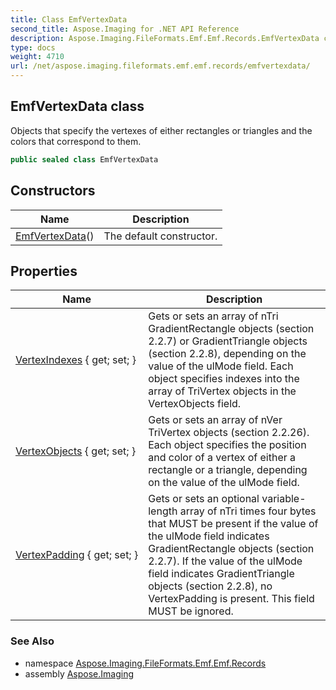 ```yaml
---
title: Class EmfVertexData
second_title: Aspose.Imaging for .NET API Reference
description: Aspose.Imaging.FileFormats.Emf.Emf.Records.EmfVertexData class. Objects that specify the vertexes of either rectangles or triangles and the colors that correspond to them
type: docs
weight: 4710
url: /net/aspose.imaging.fileformats.emf.emf.records/emfvertexdata/
---
```

## EmfVertexData class

Objects that specify the vertexes of either rectangles or triangles and the colors that correspond to them.

```csharp
public sealed class EmfVertexData
```

## Constructors

| Name | Description |
| --- | --- |
| [EmfVertexData](emfvertexdata/)() | The default constructor. |

## Properties

| Name | Description |
| --- | --- |
| [VertexIndexes](../../aspose.imaging.fileformats.emf.emf.records/emfvertexdata/vertexindexes/) { get; set; } | Gets or sets an array of nTri GradientRectangle objects (section 2.2.7) or GradientTriangle objects (section 2.2.8), depending on the value of the ulMode field. Each object specifies indexes into the array of TriVertex objects in the VertexObjects field. |
| [VertexObjects](../../aspose.imaging.fileformats.emf.emf.records/emfvertexdata/vertexobjects/) { get; set; } | Gets or sets an array of nVer TriVertex objects (section 2.2.26). Each object specifies the position and color of a vertex of either a rectangle or a triangle, depending on the value of the ulMode field. |
| [VertexPadding](../../aspose.imaging.fileformats.emf.emf.records/emfvertexdata/vertexpadding/) { get; set; } | Gets or sets an optional variable-length array of nTri times four bytes that MUST be present if the value of the ulMode field indicates GradientRectangle objects (section 2.2.7). If the value of the ulMode field indicates GradientTriangle objects (section 2.2.8), no VertexPadding is present. This field MUST be ignored. |

### See Also

* namespace [Aspose.Imaging.FileFormats.Emf.Emf.Records](../../aspose.imaging.fileformats.emf.emf.records/)
* assembly [Aspose.Imaging](../../)



